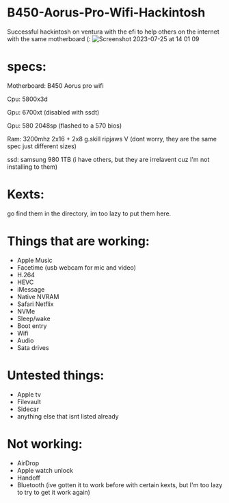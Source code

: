 # B450-Aorus-Pro-Wifi-Hackintosh
Successful hackintosh on ventura with the efi to help others on the internet with the same motherboard (:
![Screenshot 2023-07-25 at 14 01 09](https://github.com/PerfumedGoose82/B450-Aorus-Pro-Wifi-Hackintosh/assets/79411991/8ec1388a-8e0c-4322-8fcd-a41348d6421e)

# specs:
Motherboard: B450 Aorus pro wifi

Cpu: 5800x3d

Gpu: 6700xt (disabled with ssdt) 

Gpu: 580 2048sp (flashed to a 570 bios)

Ram: 3200mhz 2x16 + 2x8 g.skill ripjaws V (dont worry, they are the same spec just different sizes)

ssd: samsung 980 1TB (i have others, but they are irrelavent cuz I'm not installing to them)

# Kexts:
go find them in the directory, im too lazy to put them here.

# Things that are working:
- Apple Music
- Facetime (usb webcam for mic and video)
- H.264
- HEVC
- iMessage
- Native NVRAM
- Safari Netflix
- NVMe
- Sleep/wake
- Boot entry
- Wifi
- Audio
- Sata drives
# Untested things:
- Apple tv
- Filevault
- Sidecar
- anything else that isnt listed already
# Not working:
- AirDrop
- Apple watch unlock
- Handoff
- Bluetooth (ive gotten it to work before with certain kexts, but I'm too lazy to try to get it work again)


